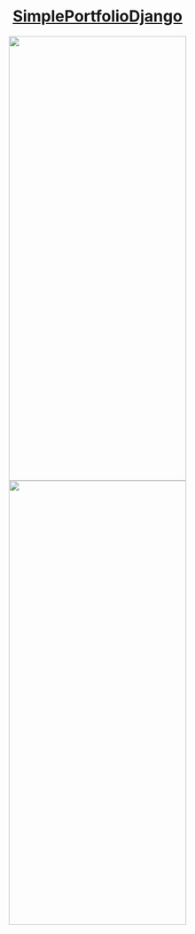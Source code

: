 <div align=center>
  
# [SimplePortfolioDjango](https://dkushlevich.ddns.net)

  <div>
  <img src="https://github.com/dkushlevich/Dkushlevich/blob/main/images/portfolio1.png" style="width:320px;height:800px;">
  <img src="https://github.com/dkushlevich/Dkushlevich/blob/main/images/portfolio2.png" style="width:320px;height:800px;">
  </div>
</div>
